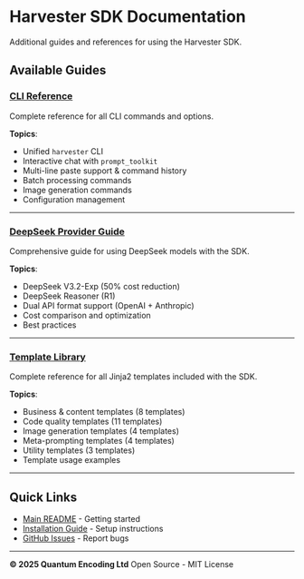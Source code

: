 # Harvester SDK Documentation

Additional guides and references for using the Harvester SDK.

## Available Guides

### [CLI Reference](./CLI_REFERENCE.md)
Complete reference for all CLI commands and options.

**Topics**:
- Unified `harvester` CLI
- Interactive chat with `prompt_toolkit`
- Multi-line paste support & command history
- Batch processing commands
- Image generation commands
- Configuration management

---

### [DeepSeek Provider Guide](./DEEPSEEK_GUIDE.md)
Comprehensive guide for using DeepSeek models with the SDK.

**Topics**:
- DeepSeek V3.2-Exp (50% cost reduction)
- DeepSeek Reasoner (R1)
- Dual API format support (OpenAI + Anthropic)
- Cost comparison and optimization
- Best practices

---

### [Template Library](./TEMPLATE_LIBRARY.md)
Complete reference for all Jinja2 templates included with the SDK.

**Topics**:
- Business & content templates (8 templates)
- Code quality templates (11 templates)
- Image generation templates (4 templates)
- Meta-prompting templates (4 templates)
- Utility templates (3 templates)
- Template usage examples

---

## Quick Links

- [Main README](../README.md) - Getting started
- [Installation Guide](../INSTALL.md) - Setup instructions
- [GitHub Issues](https://github.com/your-org/harvester-sdk/issues) - Report bugs

---

**© 2025 Quantum Encoding Ltd**
Open Source - MIT License
